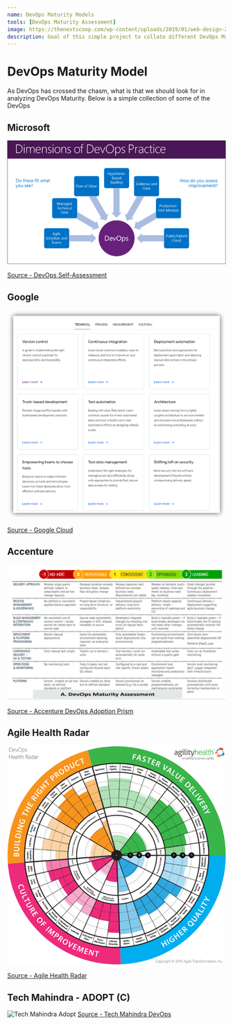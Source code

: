 ```yaml
---
name: DevOps Maturity Models
tools: [DevOps Maturity Assessment]
image: https://thenextscoop.com/wp-content/uploads/2019/01/web-design-2019.jpg
description: Goal of this simple project to collate different DevOps Maturity Models from different companies
---
```


# DevOps Maturity Model

As DevOps has crossed the chasm, what is that we should look for in analyzing DevOps Maturity. Below is a simple collection of some of the DevOps

## Microsoft

![Microsoft](/assets/images/dmm/ms-dmm.png "Microsoft DevOps Maturity")

[Source - DevOps Self-Assessment](https://www.devopsassessment.net/)
## Google

![Google](/assets/images/dmm/google-dmm.png "Google DORA DevOps Assessment")

[Source - Google Cloud](https://cloud.google.com/devops)

## Accenture

![Accenture Prism](/assets/images/dmm/accenture-dmm.png "Accenture DevOps Adoption Prism")

[Source - Accenture DevOps Adoption Prism](https://www.accenture.com/_acnmedia/pdf-81/accenture-devops-adoption-prism.pdf)

## Agile Health Radar
![DevOps Health Radar](/assets/images/dmm/agilehealthradar-dmm.png "DevOps Health Radar")

[Source - Agile Health Radar](https://agilityhealthradar.com/devops-health-radar-assessment/)

## Tech Mahindra  - ADOPT (C)

![](/assets/images/dmm/techm-dmm.png "Tech Mahindra Adopt")
[Source - Tech Mahindra DevOps](https://cache.techmahindra.com/static/img/pdf/devOps_Brochure.pdf)
